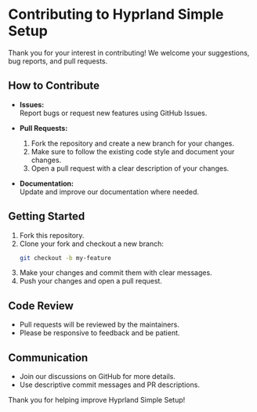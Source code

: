 # Contributing to Hyprland Simple Setup

Thank you for your interest in contributing! We welcome your suggestions, bug reports, and pull requests.

## How to Contribute

- **Issues:**  
  Report bugs or request new features using GitHub Issues.

- **Pull Requests:**  
  1. Fork the repository and create a new branch for your changes.  
  2. Make sure to follow the existing code style and document your changes.  
  3. Open a pull request with a clear description of your changes.

- **Documentation:**  
  Update and improve our documentation where needed.

## Getting Started

1. Fork this repository.
2. Clone your fork and checkout a new branch:
   ```bash
   git checkout -b my-feature
   ```
3. Make your changes and commit them with clear messages.
4. Push your changes and open a pull request.

## Code Review

- Pull requests will be reviewed by the maintainers.
- Please be responsive to feedback and be patient.

## Communication

- Join our discussions on GitHub for more details.
- Use descriptive commit messages and PR descriptions.

Thank you for helping improve Hyprland Simple Setup!

